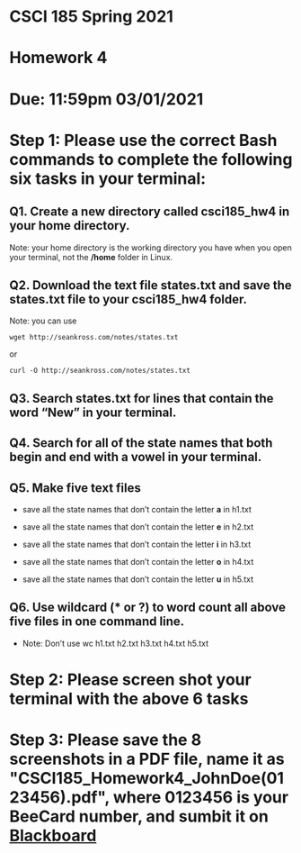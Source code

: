 # CSCI 185 Spring 2021
# Homework 4
# 
# Due: 11:59pm 03/01/2021

# Step 1: Please use the correct Bash commands to complete the following six tasks in your terminal:

## Q1. Create a new directory called csci185_hw4 in your home directory.

Note: your home directory is the working directory you have when you open your terminal, not the **/home** folder in Linux.

## Q2. Download the text file states.txt and save the states.txt file to your csci185_hw4 folder.
Note: you can use 

~~~~
wget http://seankross.com/notes/states.txt
~~~~

or 
~~~~
curl -O http://seankross.com/notes/states.txt
~~~~

## Q3. Search states.txt for lines that contain the word “New” in your terminal.

## Q4. Search for all of the state names that both begin and end with a vowel in your terminal.

## Q5. Make five text files
+ save all the state names that don’t contain the letter **a** in h1.txt

+ save all the state names that don’t contain the letter **e** in h2.txt

+ save all the state names that don’t contain the letter **i** in h3.txt

+ save all the state names that don’t contain the letter **o** in h4.txt

+ save all the state names that don’t contain the letter **u** in h5.txt



## Q6. Use wildcard (* or ?) to word count all above five files in one command line.

+ Note: Don’t use wc h1.txt h2.txt h3.txt h4.txt h5.txt



# Step 2: Please screen shot your terminal with the above 6 tasks
# Step 3: Please save the 8 screenshots in a PDF file, name it as "CSCI185_Homework4_JohnDoe(0123456).pdf", where 0123456 is your BeeCard number, and sumbit it on [Blackboard](https://blackboard.sau.edu/webapps/login/)
